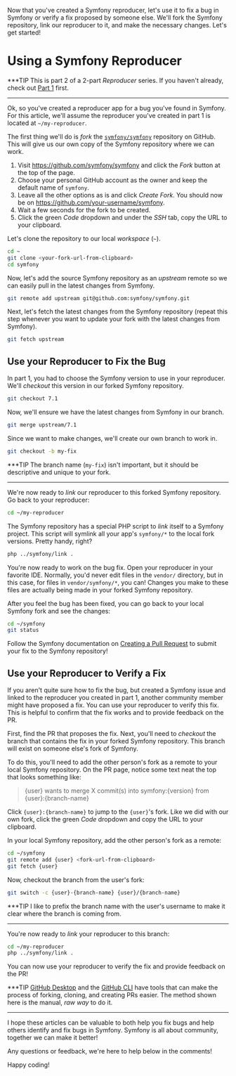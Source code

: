 Now that you've created a Symfony reproducer, let's use it to fix a bug in Symfony
or verify a fix proposed by someone else. We'll fork the Symfony repository,
link our reproducer to it, and make the necessary changes. Let's get started!

# Using a Symfony Reproducer

***TIP
This is part 2 of a 2-part _Reproducer_ series. If you haven't already, check
out [Part 1](https://symfonycasts.com/blog/symfony-reproducer) first.
***

Ok, so you've created a reproducer app for a bug you've found in Symfony. For
this article, we'll assume the reproducer you've created in part 1 is located
at `~/my-reproducer`.

The first thing we'll do is _fork_ the [`symfony/symfony`](https://github.com/symfony/symfony)
repository on GitHub. This will give us our own copy of the Symfony repository
where we can work.

1. Visit https://github.com/symfony/symfony and click the _Fork_
   button at the top of the page.
2. Choose your personal GitHub account as the owner and keep the default name
   of `symfony`.
3. Leave all the other options as is and click _Create Fork_. You should now be on https://github.com/your-username/symfony.
4. Wait a few seconds for the fork to be created.
5. Click the green _Code_ dropdown and under the _SSH_ tab,
   copy the URL to your clipboard.

Let's clone the repository to our local _workspace_ (`~`).

```bash
cd ~
git clone <your-fork-url-from-clipboard>
cd symfony
```

Now, let's add the source Symfony repository as an _upstream_ remote so we can
easily pull in the latest changes from Symfony.

```bash
git remote add upstream git@github.com:symfony/symfony.git
```

Next, let's fetch the latest changes from the Symfony repository (repeat
this step whenever you want to update your fork with the latest changes from
Symfony).

```bash
git fetch upstream
```

## Use your Reproducer to Fix the Bug

In part 1, you had to choose the Symfony version to use in your reproducer.
We'll _checkout_ this version in our forked Symfony repository.

```bash
git checkout 7.1
```

Now, we'll ensure we have the latest changes from Symfony in our branch.

```bash
git merge upstream/7.1
```

Since we want to make changes, we'll create our own branch to work in.

```bash
git checkout -b my-fix
```

***TIP
The branch name (`my-fix`) isn't important, but it should be descriptive and
unique to your fork.
***

We're now ready to _link_ our reproducer to this forked Symfony repository. Go
back to your reproducer:

```bash
cd ~/my-reproducer
```

The Symfony repository has a special PHP script to _link_ itself to a Symfony
project. This script will symlink all your app's `symfony/*` to the local fork
versions. Pretty handy, right?

```bash
php ../symfony/link .
```

You're now ready to work on the bug fix. Open your reproducer in your favorite
IDE. Normally, you'd never edit files in the `vendor/` directory, but in this
case, for files in `vendor/symfony/*`, you can! Changes you make to these files
are actually being made in your forked Symfony repository.

After you feel the bug has been fixed, you can go back to your local Symfony
fork and see the changes:

```bash
cd ~/symfony
git status
```

Follow the Symfony documentation on [Creating a Pull Request](https://symfony.com/doc/current/contributing/code/pull_requests.html#step-4-submit-your-pull-request)
to submit your fix to the Symfony repository!

## Use your Reproducer to Verify a Fix

If you aren't quite sure how to fix the bug, but created a Symfony issue and
linked to the reproducer you created in part 1, another community member might
have proposed a fix. You can use your reproducer to verify this fix. This is
helpful to confirm that the fix works and to provide feedback on the PR.

First, find the PR that proposes the fix. Next, you'll need to _checkout_ the
branch that contains the fix in your forked Symfony repository. This branch will
exist on someone else's fork of Symfony.

To do this, you'll need to add the other person's fork as a remote to your local
Symfony repository. On the PR page, notice some text neat the top that looks
something like:

> {user} wants to merge X commit(s) into symfony:{version} from {user}:{branch-name}

Click `{user}:{branch-name}` to jump to the `{user}`'s fork. Like we did with
our own fork, click the green _Code_ dropdown and copy the URL to your clipboard.

In your local Symfony repository, add the other person's fork as a remote:

```bash
cd ~/symfony
git remote add {user} <fork-url-from-clipboard>
git fetch {user}
```

Now, checkout the branch from the user's fork:

```bash
git switch -c {user}-{branch-name} {user}/{branch-name}
```

***TIP
I like to prefix the branch name with the user's username to make it clear
where the branch is coming from.
***

You're now ready to _link_ your reproducer to this branch:

```bash
cd ~/my-reproducer
php ../symfony/link .
```

You can now use your reproducer to verify the fix and provide feedback on the PR!

***TIP
[GitHub Desktop](https://github.com/apps/desktop) and the
[GitHub CLI](https://cli.github.com/) have tools that can make the process of
forking, cloning, and creating PRs easier. The method shown here is the manual,
_raw way_ to do it.
***

I hope these articles can be valuable to both help you fix bugs and help others
identify and fix bugs in Symfony. Symfony is all about community, together we
can make it better!

Any questions or feedback, we're here to help below in the comments!

Happy coding!
